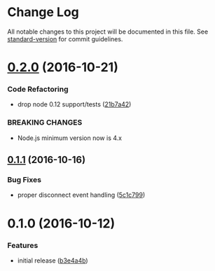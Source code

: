# Change Log

All notable changes to this project will be documented in this file. See [standard-version](https://github.com/conventional-changelog/standard-version) for commit guidelines.

<a name="0.2.0"></a>
# [0.2.0](https://github.com/an-sh/chat-service-ws-messaging/compare/v0.1.1...v0.2.0) (2016-10-21)


### Code Refactoring

* drop node 0.12 support/tests ([21b7a42](https://github.com/an-sh/chat-service-ws-messaging/commit/21b7a42))


### BREAKING CHANGES

* Node.js minimum version now is 4.x



<a name="0.1.1"></a>
## [0.1.1](https://github.com/an-sh/chat-service-ws-messaging/compare/v0.1.0...v0.1.1) (2016-10-16)


### Bug Fixes

* proper disconnect event handling ([5c1c799](https://github.com/an-sh/chat-service-ws-messaging/commit/5c1c799))



<a name="0.1.0"></a>
# 0.1.0 (2016-10-12)


### Features

* initial release ([b3e4a4b](https://github.com/an-sh/chat-service-ws-messaging/commit/b3e4a4b))
